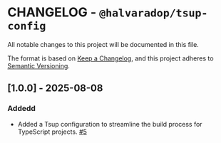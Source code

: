 # CHANGELOG - `@halvaradop/tsup-config`

All notable changes to this project will be documented in this file.

The format is based on [Keep a Changelog](https://keepachangelog.com/en/1.1.0/),
and this project adheres to [Semantic Versioning](https://semver.org/spec/v2.0.0.html).

## [1.0.0] - 2025-08-08

### Addedd

- Added a Tsup configuration to streamline the build process for TypeScript projects. [#5](https://github.com/halvaradop/configs/pull/5)
